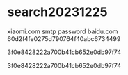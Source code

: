# search20231225

xiaomi.com
smtp
password
baidu.com
60d2f4fe0275d790764f40abc6734499

3f0e8428222a700b41cb652e0db97f74

3f0e8428222a700b41cb652e0db97f74


